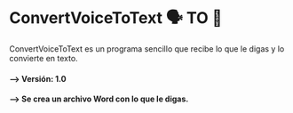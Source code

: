 #  ConvertVoiceToText 🗣 TO 📔
ConvertVoiceToText es un programa sencillo que recibe lo que le digas y lo convierte en texto.

#### --> Versión: 1.0
#### --> Se crea un archivo Word con lo que le digas.

